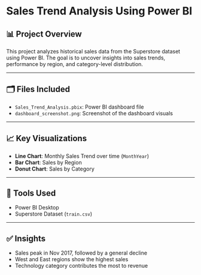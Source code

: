 # Sales Trend Analysis Using Power BI

## 📊 Project Overview
This project analyzes historical sales data from the Superstore dataset using Power BI. The goal is to uncover insights into sales trends, performance by region, and category-level distribution.

---

## 🗂️ Files Included

- `Sales_Trend_Analysis.pbix`: Power BI dashboard file
- `dashboard_screenshot.png`: Screenshot of the dashboard visuals

---

## 📈 Key Visualizations

- **Line Chart**: Monthly Sales Trend over time (`MonthYear`)
- **Bar Chart**: Sales by Region
- **Donut Chart**: Sales by Category

---

## 📌 Tools Used

- Power BI Desktop
- Superstore Dataset (`train.csv`)

---

## ✅ Insights

- Sales peak in Nov 2017, followed by a general decline
- West and East regions show the highest sales
- Technology category contributes the most to revenue

